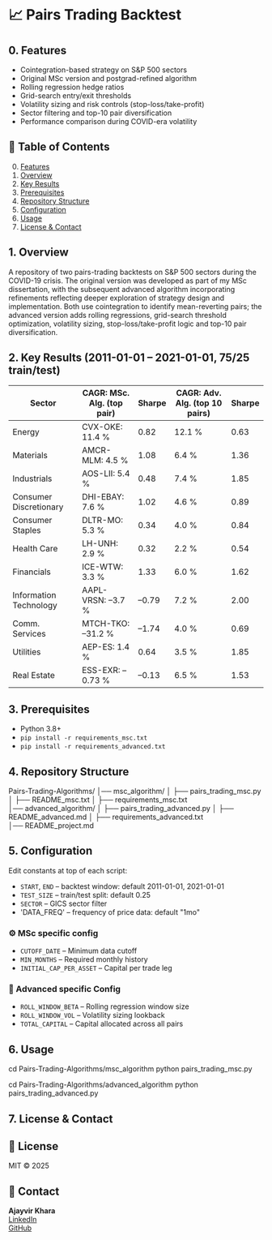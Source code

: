 # 📈 Pairs Trading Backtest

## 0. Features
- Cointegration-based strategy on S&P 500 sectors
- Original MSc version and postgrad-refined algorithm
- Rolling regression hedge ratios
- Grid-search entry/exit thresholds
- Volatility sizing and risk controls (stop-loss/take-profit)
- Sector filtering and top-10 pair diversification
- Performance comparison during COVID-era volatility

## 📑 Table of Contents
0. [Features](#0-features)  
1. [Overview](#1-overview)  
2. [Key Results](#2-key-results)  
3. [Prerequisites](#3-prerequisites)  
4. [Repository Structure](#4-repository-structure)  
5. [Configuration](#5-configuration)  
6. [Usage](#6-usage)  
7. [License & Contact](#7-license--contact)  

## 1. Overview  
A repository of two pairs-trading backtests on S&P 500 sectors during the COVID-19 crisis. The original version was developed as part of my MSc dissertation, with the subsequent advanced algorithm incorporating refinements reflecting deeper exploration of strategy design and implementation. Both use cointegration to identify mean-reverting pairs; the advanced version adds rolling regressions, grid-search threshold optimization, volatility sizing, stop-loss/take-profit logic and top-10 pair diversification.

## 2. Key Results (2011-01-01 – 2021-01-01, 75/25 train/test)  
| Sector                   | CAGR: MSc. Alg. (top pair)       | Sharpe | CAGR: Adv. Alg. (top 10 pairs)    | Sharpe |
|--------------------------|----------------------------------|--------|-----------------------------------|--------|
| Energy                   | CVX-OKE: 11.4 %    	      | 0.82   | 12.1 %           	           | 0.63   |
| Materials                | AMCR-MLM: 4.5 %        	      | 1.08   | 6.4 %                             | 1.36   |
| Industrials              | AOS-LII: 5.4 %         	      | 0.48   | 7.4 %                 		   | 1.85   |
| Consumer Discretionary   | DHI-EBAY: 7.6 %        	      | 1.02   | 4.6 %                		   | 0.89   |
| Consumer Staples         | DLTR-MO: 5.3 %         	      | 0.34   | 4.0 %                		   | 0.84   |
| Health Care              | LH-UNH: 2.9 %          	      | 0.32   | 2.2 %               		   | 0.54   |
| Financials               | ICE-WTW: 3.3 %         	      | 1.33   | 6.0 %                		   | 1.62   |
| Information Technology   | AAPL-VRSN: –3.7 %      	      | –0.79  | 7.2 %               		   | 2.00   |
| Comm. Services           | MTCH-TKO: –31.2 %      	      | –1.74  | 4.0 %                	 	   | 0.69   |
| Utilities                | AEP-ES: 1.4 %          	      | 0.64   | 3.5 %                 		   | 1.85   |
| Real Estate              | ESS-EXR: –0.73 %       	      | –0.13  | 6.5 %                 		   | 1.53   |

## 3. Prerequisites  
- Python 3.8+  
- `pip install -r requirements_msc.txt`  
- `pip install -r requirements_advanced.txt`  

## 4. Repository Structure
Pairs-Trading-Algorithms/
│── msc_algorithm/
│   ├── pairs_trading_msc.py
│   ├── README_msc.txt
│   ├── requirements_msc.txt	
│── advanced_algorithm/
│   ├── pairs_trading_advanced.py
│   ├── README_advanced.md
│   ├── requirements_advanced.txt	
│── README_project.md

## 5. Configuration  

Edit constants at top of each script:  
- `START`, `END` – backtest window: default 2011-01-01, 2021-01-01  
- `TEST_SIZE` – train/test split: default 0.25
- `SECTOR` – GICS sector filter 
- 'DATA_FREQ' – frequency of price data: default "1mo" 

### ⚙️ MSc specific config
- `CUTOFF_DATE` – Minimum data cutoff
- `MIN_MONTHS` – Required monthly history
- `INITIAL_CAP_PER_ASSET` – Capital per trade leg

### 🔬 Advanced specific Config
- `ROLL_WINDOW_BETA` – Rolling regression window size
- `ROLL_WINDOW_VOL` – Volatility sizing lookback
- `TOTAL_CAPITAL` – Capital allocated across all pairs

## 6. Usage  

cd Pairs-Trading-Algorithms/msc_algorithm
python pairs_trading_msc.py

cd  Pairs-Trading-Algorithms/advanced_algorithm
python pairs_trading_advanced.py

## 7. License & Contact
## 📜 License
MIT © 2025

## 🙋 Contact
**Ajayvir Khara**  
[LinkedIn](https://linkedin.com/in/ajayvirkhara)  
[GitHub](https://github.com/ajayvirkhara)